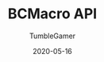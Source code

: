 ---
title: BCMacro API
author:
  - TumbleGamer
description: Adds an API that lets mods create specific actions that can be
  bound to buttons or keys.
date: 2020-05-16
buttons:
  - name: Install
    href: http://cdn.boxcrittersmods.ga/BCMacroAPI/master/bcmacro-api.user.js
  - name: Source
    href: https://github.com/boxcrittersmods/bcmacros
    type: 1
  - name: Documentation
    href: http://docs.boxcrittersmods.ga/bcmacros
    type: 1
featured: false
userscript: true
content: ""
recommended: true
recommend: false
customData:
  ctrlPanel: required
  cardboard: optional

list: documents
filters:
  - type: match
    params:
      - "{{item.customData.bcmacro-api}}"
      - required
---